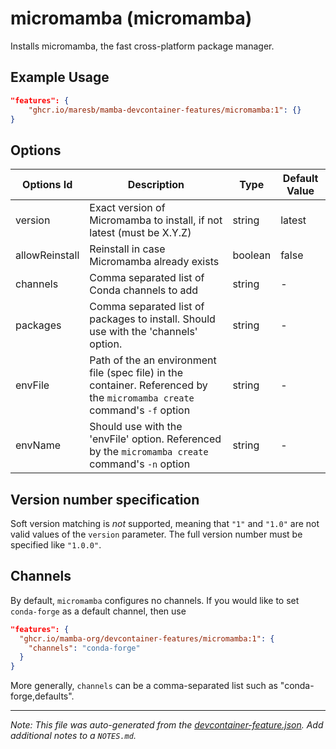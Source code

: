 
# micromamba (micromamba)

Installs micromamba, the fast cross-platform package manager.

## Example Usage

```json
"features": {
    "ghcr.io/maresb/mamba-devcontainer-features/micromamba:1": {}
}
```

## Options

| Options Id | Description | Type | Default Value |
|-----|-----|-----|-----|
| version | Exact version of Micromamba to install, if not latest (must be X.Y.Z) | string | latest |
| allowReinstall | Reinstall in case Micromamba already exists | boolean | false |
| channels | Comma separated list of Conda channels to add | string | - |
| packages | Comma separated list of packages to install. Should use with the 'channels' option. | string | - |
| envFile | Path of the an environment file (spec file) in the container. Referenced by the `micromamba create` command's `-f` option | string | - |
| envName | Should use with the 'envFile' option. Referenced by the `micromamba create` command's `-n` option | string | - |

## Version number specification

Soft version matching is *not* supported, meaning that `"1"` and `"1.0"` are not
valid values of the `version` parameter. The full version number must be specified
like `"1.0.0"`.

## Channels

By default, `micromamba` configures no channels. If you would like to set `conda-forge`
as a default channel, then use

```json
"features": {
  "ghcr.io/mamba-org/devcontainer-features/micromamba:1": {
    "channels": "conda-forge"
  }
}
```

More generally, `channels` can be a comma-separated list such as "conda-forge,defaults".


---

_Note: This file was auto-generated from the [devcontainer-feature.json](https://github.com/maresb/mamba-devcontainer-features/blob/main/src/micromamba/devcontainer-feature.json).  Add additional notes to a `NOTES.md`._
